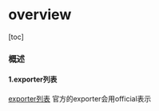 # overview

[toc]

### 概述

#### 1.exporter列表
[exporter列表](https://prometheus.io/docs/instrumenting/exporters/)
官方的exporter会用official表示
